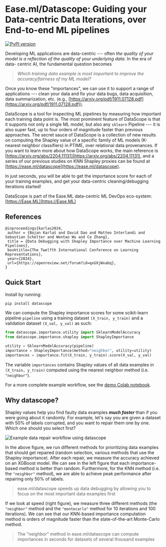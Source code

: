 # Ease.ml/Datascope: Guiding your Data-centric Data Iterations, over End-to-end ML pipelines

[![PyPI version](https://badge.fury.io/py/datascope.svg)](https://badge.fury.io/py/datascope)

Developing ML applications are data-centric --- often *the quality of your model
is a reflection of the quality of your underlying data*. In the era of data-
centric AI, the fundamental question becomes

  > _Which training data example is most important to improve the accuracy/fairness of my ML model?_

Once you know these "importances", we can use it to support a range of applications ---
clean your data and fix your data bugs, data acquisition, data summarization, etc. 
(e.g., [https://arxiv.org/pdf/1911.07128.pdf](https://arxiv.org/pdf/1911.07128.pdf)). 

DataScope is a tool for inspecting ML pipelines by measuring how important each 
training data point is. The most prominent feature of DataScope is that it 
supports not only a single ML model, but also any `sklearn` Pipeline --- it is 
also super fast, up to four orders of magnitude faster than previous approaches.
The secret sauce of DataScope is a collection of new results on computing
the Shapley value of a specific family of ML models (K-nearest neighbor classifiers)
in PTIME, over relational data provenances. If you want to learn more about how DataScope works, 
the main reference is [https://arxiv.org/abs/2204.11131](https://arxiv.org/abs/2204.11131), and a series of our previous studies on
KNN Shapley proxies can be found at [https://ease.ml/datascope](https://ease.ml/datascope).

In just seconds, you will be able to get the importance score for each of your 
training examples, and get your data-centric cleaning/debugging iterations
started!

DataScope is part of the Ease.ML data-centric ML DevOps eco-system: [https://Ease.ML](https://Ease.ML)

## References

```
@inproceedings{karlas2024,
 author = {Bojan Karlaš and David Dao and Matteo Interlandi and Sebastian Schelter and Wentao Wu and Ce Zhang},
 title = {Data Debugging with Shapley Importance over Machine Learning Pipelines},
 booktitle={The Twelfth International Conference on Learning Representations},
 year={2024},
 url={https://openreview.net/forum?id=qxGXjWxabq},
}
```

## Quick Start

Install by running:

```bash
pip install datascope
```

We can compute the Shapley importance scores for some scikit-learn pipeline `pipeline` using a training dataset `(X_train, y_train)` and a validation dataset `(X_val, y_val)` as such:

```python
from datascope.importance.utility import SklearnModelAccuracy
from datascope.importance.shapley import ShapleyImportance

utility = SklearnModelAccuracy(pipeline)
importance = ShapleyImportance(method="neighbor", utility=utility)
importances = importance.fit(X_train, y_train).score(X_val, y_val)
```

The variable `importances` contains Shapley values of all data examples in `(X_train, y_train)` computed using the nearest neighbor method (i.e. `"neighbor"`).

For a more complete example workflow, see the [demo Colab notebook](https://colab.research.google.com/drive/1faCvkKLFA7m4kj8GzxBNBMMq0nXi70H3?usp=sharing).

## Why datascope?

Shapley values help you find faulty data examples ***much faster*** than if you were going about it randomly. For example, let's say you are given a dataset with 50% of labels corrupted, and you want to repair them one by one. Which one should you select first?

![Example data repair workflow using datascope](/dev/assets/uci-stdscaler-pipeline-experiment.png)

In the above figure, we run different methods for prioritizing data examples that should get repaired (random selection, various methods that use the Shapley importance). After each repair, we measure the accuracy achieved on an XGBoost model. We can see in the left figure that each importance-based method is better than random. Furthermore, for the KNN method (i.e. the `"neighbor"` method), we are able to achieve peak performance after repairing only 50% of labels.

> ease.ml/datascope speeds up data debugging by allowing you to focus on the most important data examples first

If we look at speed (right figure), we measure three different methods (the `"neighbor"` method and the `"montecarlo"` method for 10 iterations and 100 iterations). We can see that our KNN-based importance computation method is orders of magnitude faster than the state-of-the-art Monte-Carlo method.

> The "neighbor" method in ease.ml/datascope can compute importances in seconds for datasets of several thousand examples
